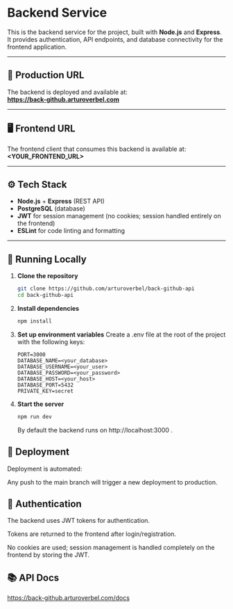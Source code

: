 # Backend Service

This is the backend service for the project, built with **Node.js** and **Express**.  
It provides authentication, API endpoints, and database connectivity for the frontend application.

---

## 🚀 Production URL
The backend is deployed and available at:  
**https://back-github.arturoverbel.com**

---

## 🖥️ Frontend URL
The frontend client that consumes this backend is available at:  
**<YOUR_FRONTEND_URL>**

---

## ⚙️ Tech Stack
- **Node.js** + **Express** (REST API)  
- **PostgreSQL** (database)  
- **JWT** for session management (no cookies; session handled entirely on the frontend)  
- **ESLint** for code linting and formatting  

---

## 🔧 Running Locally

1. **Clone the repository**
   ```bash
   git clone https://github.com/arturoverbel/back-github-api
   cd back-github-api
    ```

2. **Install dependencies**
    ```bash
    npm install
    ```

3. **Set up environment variables**
    Create a .env file at the root of the project with the following keys:

    ```
    PORT=3000
    DATABASE_NAME=<your_database>
    DATABASE_USERNAME=<your_user>
    DATABASE_PASSWORD=<your_password>
    DATABASE_HOST=<your_host>
    DATABASE_PORT=5432
    PRIVATE_KEY=secret
    ```

4. **Start the server**
    ```bash
    npm run dev
    ```

    By default the backend runs on http://localhost:3000
.

## 🚢 Deployment

Deployment is automated:

Any push to the main branch will trigger a new deployment to production.

## 🔐 Authentication

The backend uses JWT tokens for authentication.

Tokens are returned to the frontend after login/registration.

No cookies are used; session management is handled completely on the frontend by storing the JWT.

## 📚 API Docs

https://back-github.arturoverbel.com/docs


